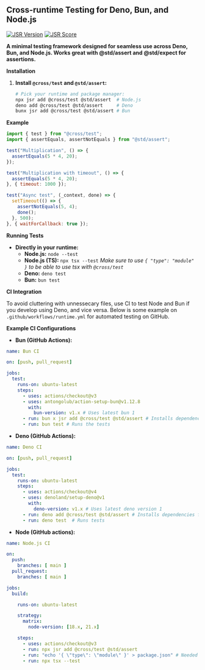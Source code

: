 ## Cross-runtime Testing for Deno, Bun, and Node.js

[![JSR Version](https://jsr.io/badges/@cross/test?v=bust)](https://jsr.io/@cross/test) [![JSR Score](https://jsr.io/badges/@cross/test/score?v=bust)](https://jsr.io/@cross/test/score)

**A minimal testing framework designed for seamless use across Deno, Bun, and Node.js. Works great with @std/assert and @std/expect for assertions.**

**Installation**

1. **Install `@cross/test` and `@std/assert`:**

   ```bash
   # Pick your runtime and package manager:
   npx jsr add @cross/test @std/assert  # Node.js
   deno add @cross/test @std/assert     # Deno
   bunx jsr add @cross/test @std/assert # Bun
   ```

**Example**

```javascript
import { test } from "@cross/test";
import { assertEquals, assertNotEquals } from "@std/assert";

test("Multiplication", () => {
  assertEquals(5 * 4, 20);
});

test("Multiplication with timeout", () => {
  assertEquals(5 * 4, 20);
}, { timeout: 1000 });

test("Async test", (_context, done) => {
  setTimeout(() => {
    assertNotEquals(5, 4);
    done();
  }, 500);
}, { waitForCallback: true });
```

**Running Tests**

- **Directly in your runtime:**
  - **Node.js:** `node --test`
  - **Node.js (TS):** `npx tsx --test` _Make sure to use `{ "type": "module" }` to be able to use tsx with `@cross/test`_
  - **Deno:** `deno test`
  - **Bun:** `bun test`

**CI Integration**

To avoid cluttering with unnessecary files, use CI to test Node and Bun if you develop using Deno, and vice versa. Below is some example on `.github/workflows/runtime.yml` for automated testing on
GitHub.

**Example CI Configurations**

- **Bun (GitHub Actions):**

```yaml
name: Bun CI

on: [push, pull_request]

jobs:
  test:
    runs-on: ubuntu-latest
    steps:
      - uses: actions/checkout@v3
      - uses: antongolub/action-setup-bun@v1.12.8 
        with:
          bun-version: v1.x # Uses latest bun 1
      - run: bun x jsr add @cross/test @std/assert # Installs dependencies
      - run: bun test # Runs the tests
```

- **Deno (GitHub Actions):**

```yaml
name: Deno CI

on: [push, pull_request]

jobs:
  test:
    runs-on: ubuntu-latest
    steps:
      - uses: actions/checkout@v4
      - uses: denoland/setup-deno@v1
        with:
          deno-version: v1.x # Uses latest deno version 1 
      - run: deno add @cross/test @std/assert # Installs dependencies from jsr.io
      - run: deno test  # Runs tests
```

- **Node (GitHub actions):**

```yaml
name: Node.js CI

on:
  push:
    branches: [ main ]
  pull_request:
    branches: [ main ]

jobs:
  build:

    runs-on: ubuntu-latest

    strategy:
      matrix:
        node-version: [18.x, 21.x]

    steps:
      - uses: actions/checkout@v3
      - run: npx jsr add @cross/test @std/assert
      - run: "echo '{ \"type\": \"module\" }' > package.json" # Needed for tsx to work
      - run: npx tsx --test
```

